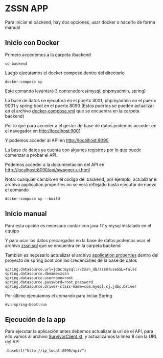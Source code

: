# ZSSN APP

Para iniciar el backend, hay dos opciones, usar docker o hacerlo de forma manual

## Inicio con Docker

Primero accedemos a la carpeta /backend

    cd backend
    
Luego ejecutamos el docker compose dentro del directorio


    docker-compose up

Este comando levantará 3 contenedores(mysql, phpmyadmin, spring)

La base de datos se ejecutará en el puerto 3001, phpmyadmin en el puerto 9001 y spring boot en el puerto 8090 (Estos puertos se pueden actualizar en el archivo [docker-compose.yml](https://github.com/FernandoOrM/full-stack-recruitment-test/blob/main/backend/docker-compose.yml) que se encuentra en la carpeta backend)

Por lo que para acceder a el gestor de base de datos podemos acceder en el navegador en [http://localhost:9001](http://localhost:9001)

Y podemos acceder al API en [http://localhost:8090](http://localhost:8090)

La base de datos ya cuenta con algunos registros por lo que puede comenzar a probar el API.

Podemos acceder a la documentación del API en [http://localhost:8090/api/swagger-ui.html](http://localhost:8090/api/swagger-ui.html)

Nota: cualquier cambio en el código del backend, por ejemplo, actualizar el archivo application.properties no se verá reflejado hasta ejecutar de nuevo el comando 


    docker-compose up --build

## Inicio manual

Para esta opción es necesario contar con java 17 y mysql instalado en el equipo

Y para usar los datos precargados en la base de datos podemos usar el archivo [zssn.sql](https://github.com/FernandoOrM/full-stack-recruitment-test/blob/main/backend/zssn.sql) que se encuentra en la carpeta backend

También es necesario actualizar el archivo [application.properties](https://github.com/FernandoOrM/full-stack-recruitment-test/blob/main/backend/src/main/resources/application.properties) dentro del proyecto de spring boot con las credenciales de la base de datos


    spring.datasource.url=jdbc:mysql://zssn_db/zssn?useSSL=false
    spring.datasource.dbname=zssn
    spring.datasource.username=root
    spring.datasource.password=root_password
    spring.datasource.driver-class-name=com.mysql.cj.jdbc.Driver


Por último ejecutamos el comando para inciar Spring


    mvn spring-boot:run


## Ejecución de la app

Para ejecutar la aplicación antes debemos actualizar la url de el API, para ello vamos al archivo [SurvivorClient.kt](https://github.com/FernandoOrM/full-stack-recruitment-test/blob/main/app/app/src/main/java/com/fernando/zssn/model/SurvivorClient.kt), y actualizamos la linea 8 con la URL del API


    .baseUrl("http://ip_local:8090/api/")
